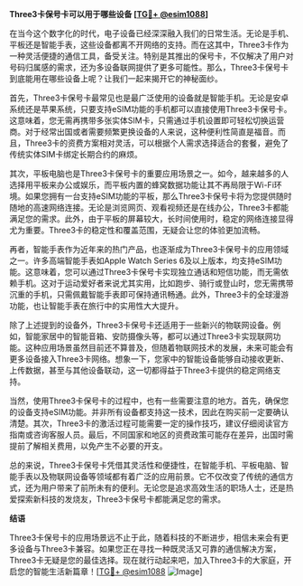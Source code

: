 **Three3卡保号卡可以用于哪些设备 [[TG💪+ @esim1088](https://t.me/s/esim1088)]**

在当今这个数字化的时代，电子设备已经深深融入我们的日常生活。无论是手机、平板还是智能手表，这些设备都离不开网络的支持。而在这其中，Three3卡作为一种灵活便捷的通信工具，备受关注。特别是其推出的保号卡，不仅解决了用户对号码归属感的需求，还为多设备联网提供了更多可能性。那么，Three3卡保号卡到底能用在哪些设备上呢？让我们一起来揭开它的神秘面纱。

首先，Three3卡保号卡最常见也是最广泛使用的设备就是智能手机。无论是安卓系统还是苹果系统，只要支持eSIM功能的手机都可以直接使用Three3卡保号卡。这意味着，您无需再携带多张实体SIM卡，只需通过手机设置即可轻松切换运营商。对于经常出国或者需要频繁更换设备的人来说，这种便利性简直是福音。而且，Three3卡的资费方案相对灵活，可以根据个人需求选择适合的套餐，避免了传统实体SIM卡绑定长期合约的麻烦。

其次，平板电脑也是Three3卡保号卡的重要应用场景之一。如今，越来越多的人选择用平板来办公或娱乐，而平板内置的蜂窝数据功能让其不再局限于Wi-Fi环境。如果您拥有一台支持eSIM功能的平板，那么Three3卡保号卡将为您提供随时随地的高速网络连接。无论是浏览网页、观看视频还是在线办公，Three3卡都能满足您的需求。此外，由于平板的屏幕较大，长时间使用时，稳定的网络连接显得尤为重要。Three3卡的稳定性和覆盖范围，无疑会让您的体验更加流畅。

再者，智能手表作为近年来的热门产品，也逐渐成为Three3卡保号卡的应用领域之一。许多高端智能手表如Apple Watch Series 6及以上版本，均支持eSIM功能。这意味着，您可以通过Three3卡保号卡实现独立通话和短信功能，而无需依赖手机。这对于运动爱好者来说尤其实用，比如跑步、骑行或登山时，您无需携带沉重的手机，只需佩戴智能手表即可保持通讯畅通。此外，Three3卡的全球漫游功能，也让智能手表在旅行中的实用性大大提升。

除了上述提到的设备外，Three3卡保号卡还适用于一些新兴的物联网设备。例如，智能家居中的智能音箱、安防摄像头等，都可以通过Three3卡实现联网功能。这种应用场景虽然目前还不算普及，但随着物联网技术的发展，未来可能会有更多设备接入Three3卡网络。想象一下，您家中的智能设备能够自动接收更新、上传数据，甚至与其他设备联动，这一切都得益于Three3卡提供的稳定网络支持。

当然，使用Three3卡保号卡的过程中，也有一些需要注意的地方。首先，确保您的设备支持eSIM功能。并非所有设备都支持这一技术，因此在购买前一定要确认清楚。其次，Three3卡的激活过程可能需要一定的操作技巧，建议仔细阅读官方指南或咨询客服人员。最后，不同国家和地区的资费政策可能存在差异，出国时需提前了解相关费用，以免产生不必要的开支。

总的来说，Three3卡保号卡凭借其灵活性和便捷性，在智能手机、平板电脑、智能手表以及物联网设备等领域都有着广泛的应用前景。它不仅改变了传统的通信方式，还为用户带来了前所未有的便利。无论您是追求高效生活的职场人士，还是热爱探索新科技的发烧友，Three3卡保号卡都能满足您的需求。

**结语**

Three3卡保号卡的应用场景远不止于此，随着科技的不断进步，相信未来会有更多设备与Three3卡兼容。如果您正在寻找一种既灵活又可靠的通信解决方案，Three3卡无疑是您的最佳选择。现在就行动起来吧，加入Three3卡的大家庭，开启您的智能生活新篇章！[[TG💪+ @esim1088](https://t.me/s/esim1088) ![Image](https://i.postimg.cc/4NQfJmqS/Snipaste-2025-05-13-00-14-12.png)]